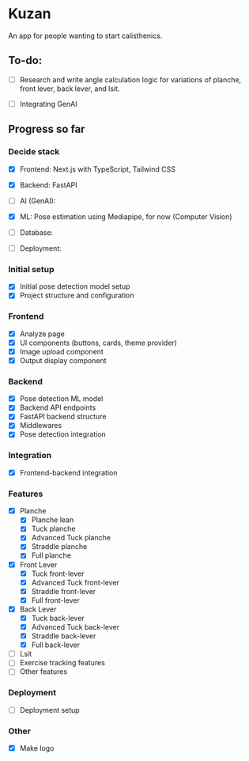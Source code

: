 # Kuzan
An app for people wanting to start calisthenics.


## To-do:
- [ ] Research and write angle calculation logic for variations of planche, front lever, back lever, and lsit.
- [ ] Integrating GenAI


## Progress so far

### Decide stack 
- [X] Frontend: Next.js with TypeScript, Tailwind CSS
- [X] Backend: FastAPI
- [ ] AI (GenAI): 
- [X] ML: Pose estimation using Mediapipe, for now (Computer Vision)
- [ ] Database: 
- [ ] Deployment: 


### Initial setup

- [x] Initial pose detection model setup
- [x] Project structure and configuration

### Frontend
- [X] Analyze page
- [x] UI components (buttons, cards, theme provider)
- [X] Image upload component
- [X] Output display component

### Backend
- [x] Pose detection ML model
- [X] Backend API endpoints
- [x] FastAPI backend structure
- [X] Middlewares
- [X] Pose detection integration

### Integration
- [X] Frontend-backend integration

### Features 
- [X] Planche
    - [X] Planche lean
    - [X] Tuck planche
    - [X] Advanced Tuck planche
    - [X] Straddle planche
    - [X] Full planche
- [X] Front Lever
    - [X] Tuck front-lever
    - [X] Advanced Tuck front-lever
    - [X] Straddle front-lever
    - [X] Full front-lever
- [X] Back Lever
    - [X] Tuck back-lever
    - [X] Advanced Tuck back-lever
    - [X] Straddle back-lever
    - [X] Full back-lever
- [ ] Lsit
- [ ] Exercise tracking features
- [ ] Other features

### Deployment
- [ ] Deployment setup

### Other
- [X] Make logo